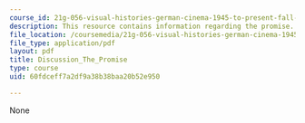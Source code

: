 ```yaml
---
course_id: 21g-056-visual-histories-german-cinema-1945-to-present-fall-2003
description: This resource contains information regarding the promise.
file_location: /coursemedia/21g-056-visual-histories-german-cinema-1945-to-present-fall-2003/60fdceff7a2df9a38b38baa20b52e950_MIT21G_056F03_the_promise.pdf
file_type: application/pdf
layout: pdf
title: Discussion_The_Promise
type: course
uid: 60fdceff7a2df9a38b38baa20b52e950

---
```

None